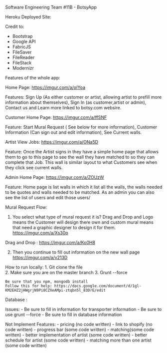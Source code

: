 Software Engineering Team #11B - BotsyApp


Heroku Deployed Site: 

Credit to: 
 - Bootstrap 
 - Google API
 - FabricJS
 - FileSaver 
 - FileReader 
 - FileStack 
 - Modernizr
 
 
 
 Features of the whole app: 
 
 Home Page: https://imgur.com/a/oIYoa
 
 Features: Sign Up (As either customer or artist, allowing artist to prefill more information about themselves), Sign In (as customer,artist or admin), Contact us and Learn more linked to botsy.com websire. 
 
 Customer Home Page: https://imgur.com/a/ffSNF
 
 Feature: Start Mural Request ( See below for more information), Customer Information (Can sign out and edit information), See Current walls. 
 
 Artist View Jobs: https://imgur.com/a/ONa5D 
 
 Feature: Once the Artist signs in they have a simple home page that allows them to go to this page to see the wall they have matched to so they can complete that Job. This wall is similar layout to what Customers see when they click see current walls. 
 
 Admin Home Page: https://imgur.com/a/ZOUzW 
 
 Feature: Home page is list walls in which it list all the walls, the walls needed to be quotes and walls needed to be matched. As an admin you can also see the list of users and edit those users/ 
 
 Mural Request Flow: 
 
 1. You select what type of mural request it is? Drag and Drop and Logo means the Customer will design there own and custom mural means that need a graphic designer to design it for them. https://imgur.com/a/Xs30p
 
 Drag and Drop : https://imgur.com/a/Ko0H8
 
 2. Then you continue to fill out information on the new wall page https://imgur.com/a/v213D
	
	
	
How to run locally: 
	1. Git clone the file  
	2. Make sure you are on the master branch 
	3. Grunt --force 
	
	Be sure that you npm, mongodb install 
	Follow this for help: https://docs.google.com/document/d/1gl-KM2EHZ2jHWgrjN9Pi8CZXeAMpi-ztqbn5l_83DrE/edit 
	
	
Database : 

Issues:
	- Be sure to fill in information for transporter information 
	- Be sure to use grunt --force 
	- Be sure to fill in database information 
	
Not Implement Features:
 	- pricing (no code written) 
	- link to shopify (no code written)
	- progress bar (some code written) 
	- matching(some code written) 
	- better implementation of artist (some code written)
	- better schedule for artist (some code written) 
	- matching more than one artist (some code written) 
	
	
	
	
	
 
 
 
 
 
 
 
